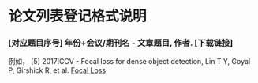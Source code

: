 # 论文列表登记格式说明
### [对应题目序号] 年份+会议/期刊名 - 文章题目, 作者. [下载链接]
例如，
[5] 2017ICCV - Focal loss for dense object detection, Lin T Y, Goyal P, Girshick R, et al.
[Focal Loss](https://openaccess.thecvf.com/content_ICCV_2017/papers/Lin_Focal_Loss_for_ICCV_2017_paper.pdf)
